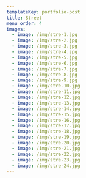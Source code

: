 ```yaml
---
templateKey: portfolio-post
title: Street
menu_order: 4
images:
  - image: /img/stre-1.jpg
  - image: /img/stre-2.jpg
  - image: /img/stre-3.jpg
  - image: /img/stre-4.jpg
  - image: /img/stre-5.jpg
  - image: /img/stre-6.jpg
  - image: /img/stre-7.jpg
  - image: /img/stre-8.jpg
  - image: /img/stre-9.jpg
  - image: /img/stre-10.jpg
  - image: /img/stre-11.jpg
  - image: /img/stre-12.jpg
  - image: /img/stre-13.jpg
  - image: /img/stre-14.jpg
  - image: /img/stre-15.jpg
  - image: /img/stre-16.jpg
  - image: /img/stre-17.jpg
  - image: /img/stre-18.jpg
  - image: /img/stre-19.jpg
  - image: /img/stre-20.jpg
  - image: /img/stre-21.jpg
  - image: /img/stre-22.jpg
  - image: /img/stre-23.jpg
  - image: /img/stre-24.jpg
---
```

